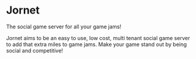 # Jornet

The social game server for all your game jams!

Jornet aims to be an easy to use, low cost, multi tenant social game server to add that extra miles to game jams. Make your game stand out by being social and competitive!

